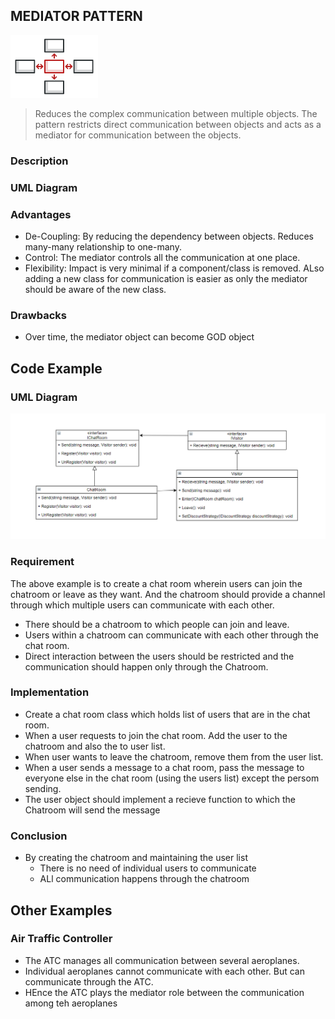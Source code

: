 ## MEDIATOR PATTERN

![Mediator Pattern Image](https://raw.githubusercontent.com/sandeshkota/DesignPatterns/main/Assets/Patterns/mediator.png)

> Reduces the complex communication between multiple objects. The pattern restricts direct communication between objects and acts as a mediator for communication between the objects.

### Description

### UML Diagram

### Advantages
- De-Coupling: By reducing the dependency between objects. Reduces many-many relationship to one-many.
- Control: The mediator controls all the communication at one place.
- Flexibility: Impact is very minimal if a component/class is removed. ALso adding a new class for communication is easier as only the mediator should be aware of the new class.

### Drawbacks
- Over time, the mediator object can become GOD object





## Code Example

### UML Diagram
![Strategy Pattern UML Image](https://raw.githubusercontent.com/sandeshkota/DesignPatterns/main/Assets/UML/Mediator.PNG)

### Requirement
The above example is to create a chat room wherein users can join the chatroom or leave as they want. And the chatroom should provide a channel through which multiple users can communicate with each other.
- There should be a chatroom to which people can join and leave.
- Users within a chatroom can communicate with each other through the chat room.
- Direct interaction between the users should be restricted and the communication should happen only through the Chatroom.

### Implementation
- Create a chat room class which holds list of users that are in the chat room.
- When a user requests to join the chat room. Add the user to the chatroom and also the to user list.
- When user wants to leave the chatroom, remove them from the user list.
- When a user sends a message to a chat room, pass the message to everyone else in the chat room (using the users list) except the persom sending.
- The user object should implement a recieve function to which the Chatroom will send the message

### Conclusion
- By creating the chatroom and maintaining the user list
  - There is no need of individual users to communicate
  - ALl communication happens through the chatroom




## Other Examples

### Air Traffic Controller
- The ATC manages all communication between several aeroplanes.
- Individual aeroplanes cannot communicate with each other. But can communicate through the ATC.
- HEnce the ATC plays the mediator role between the communication among teh aeroplanes
